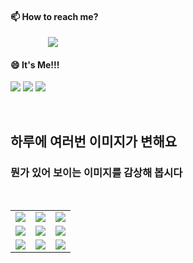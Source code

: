 #### 📫 How to reach me?
<a href="mailto:thquddnr123@gmail.com">
    <img 
        src="https://img.shields.io/badge/Gmail-d14836?style=flat-square&logo=Gmail&logoColor=white&link=mailto:thquddnr123@gmail.com"
        style="height : auto; margin-left : 60px; margin-right : 60px;"/>
</a>

#### 😄 It's Me!!!

<a href="https://cybecho.notion.site/SBU-s-Archives-854ccd3338c2456a867956f26143998a" target="_blank"><img src="https://img.shields.io/badge/Portfolio-303030?style=for-the-badge&logo=Notion&logoColor=white"/></a>
<a href="https://www.instagram.com/junk_warrior_vintage/" target="_blank"><img src="https://img.shields.io/badge/@junk_warrir_vintage-E4405F?style=for-the-badge&logo=Instagram&logoColor=white"/></a>
<a href="https://www.behance.net/thquddnr125654" target="_blank"><img src="https://img.shields.io/badge/Behance-1769FF?style=for-the-badge&logo=Behance&logoColor=white"/></a>

</br>

## 하루에 여러번 이미지가 변해요
### 뭔가 있어 보이는 이미지를 감상해 봅시다

<!--
마크업 바로보기 사이트
https://dillinger.io/ 
-->
 <br/> <table>
<tr>
<td><img src='https://www.random-art.org/img/large/417317.jpg'></td>
<td><img src='https://www.random-art.org/img/large/415635.jpg'></td>
<td><img src='https://www.random-art.org/img/large/416184.jpg'></td>
</tr>
<tr>
<td><img src='https://www.random-art.org/img/large/416695.jpg'></td>
<td><img src='https://www.random-art.org/img/large/415613.jpg'></td>
<td><img src='https://www.random-art.org/img/large/417494.jpg'></td>
</tr>
<tr>
<td><img src='https://www.random-art.org/img/large/417034.jpg'></td>
<td><img src='https://www.random-art.org/img/large/417412.jpg'></td>
<td><img src='https://www.random-art.org/img/large/416288.jpg'></td>
</tr>
</table>
